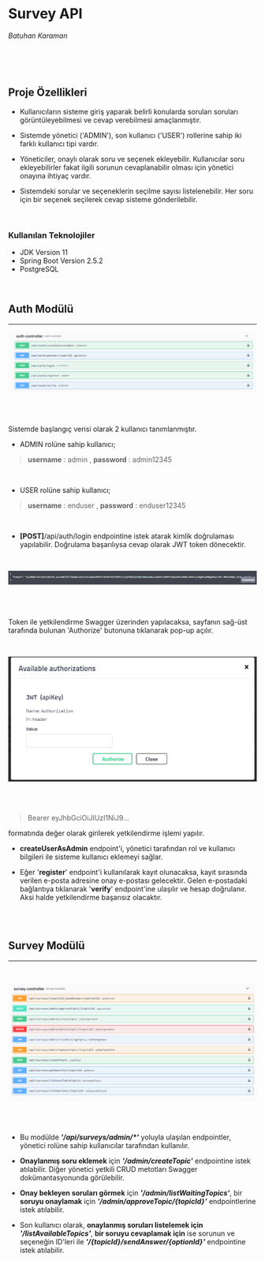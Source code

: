 # Survey API 

*Batuhan Karaman*


<br>
<br>
<br>

## Proje Özellikleri

- Kullanıcıların sisteme giriş yaparak belirli konularda sorulan soruları görüntüleyebilmesi ve cevap verebilmesi amaçlanmıştır. 

- Sistemde yönetici ('ADMIN'), son kullanıcı ('USER') rollerine sahip iki farklı kullanıcı tipi vardır. 

- Yöneticiler, onaylı olarak soru ve seçenek ekleyebilir. Kullanıcılar soru ekleyebilirler fakat ilgili sorunun cevaplanabilir olması için yönetici onayına ihtiyaç vardır.

- Sistemdeki sorular ve seçeneklerin seçilme sayısı listelenebilir. Her soru için bir seçenek seçilerek cevap sisteme gönderilebilir.

<br>


### Kullanılan Teknolojiler

- JDK Version 11
- Spring Boot Version 2.5.2
- PostgreSQL 

<br>

## Auth Modülü
---

![](./img/01.PNG)

<br>
<br>

Sistemde başlangıç verisi olarak 2 kullanıcı tanımlanmıştır. 

- ADMIN rolüne sahip kullanıcı;
> **username** : admin , **password** : admin12345

<br>

- USER rolüne sahip kullanıcı;
> **username** : enduser , **password** : enduser12345

<br>

- **[POST]**/api/auth/login endpointine istek atarak kimlik doğrulaması yapılabilir. Doğrulama başarılıysa cevap olarak JWT token dönecektir.

<br>

![](./img/03.PNG)

<br>
<br>

Token ile yetkilendirme Swagger üzerinden yapılacaksa, sayfanın sağ-üst tarafında bulunan 'Authorize' butonuna tıklanarak pop-up açılır.

<br>

![](./img/02.PNG)

<br>
<br>

>  Bearer eyJhbGciOiJIUzI1NiJ9... 

formatında değer olarak girilerek yetkilendirme işlemi yapılır.

- **createUserAsAdmin** endpoint'i, yönetici tarafından rol ve kullanıcı bilgileri ile sisteme kullanıcı eklemeyi sağlar. 

- Eğer '**register**' endpoint'i kullanılarak kayıt olunacaksa, kayıt sırasında verilen e-posta adresine onay e-postası gelecektir. Gelen e-postadaki bağlantıya tıklanarak '**verify**' endpoint'ine ulaşılır ve hesap doğrulanır. Aksi halde yetkilendirme başarısız olacaktır. 

<br>
<br>

## Survey Modülü
---

<br>

![](./img/04.PNG)

<br>
<br>

- Bu modülde ***'/api/surveys/admin/\*'*** yoluyla ulaşılan endpointler, yönetici rolüne sahip kullanıcılar tarafından kullanılır. 

- **Onaylanmış soru eklemek** için ***'/admin/createTopic'*** endpointine istek atılabilir. Diğer yönetici yetkili CRUD metotları Swagger dokümantasyonunda görülebilir.

- **Onay bekleyen soruları görmek** için ***'/admin/listWaitingTopics'***, bir **soruyu onaylamak** için ***'/admin/approveTopic/{topicId}'*** endpointlerine istek atılabilir. 

- Son kullanıcı olarak, **onaylanmış soruları listelemek için** ***'/listAvailableTopics'***, **bir soruyu cevaplamak için** ise sorunun ve seçeneğin ID'leri ile ***'/{topicId}/sendAnswer/{optionId}'*** endpointine istek atılabilir.






